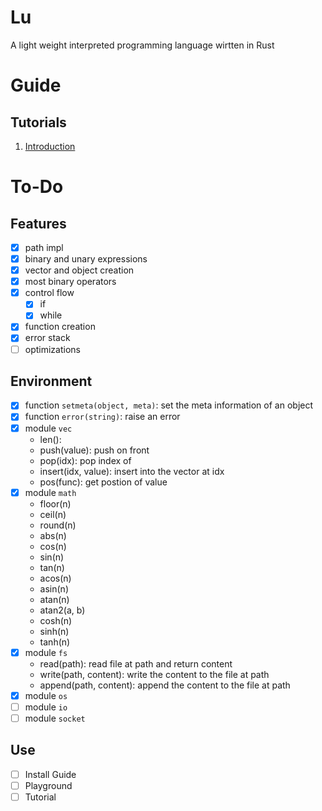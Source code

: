 # Lu

A light weight interpreted programming language wirtten in Rust

# Guide

## Tutorials

1. [Introduction](docs/introduction.md)

# To-Do

## Features
- [x] path impl
- [x] binary and unary expressions
- [x] vector and object creation
- [x] most binary operators
- [x] control flow
  - [x] if
  - [x] while
- [x] function creation
- [x] error stack
- [ ] optimizations
## Environment
- [x] function `setmeta(object, meta)`: set the meta information of an object
- [x] function `error(string)`: raise an error
- [x] module `vec`
  - len(): 
  - push(value): push on front
  - pop(idx): pop index of
  - insert(idx, value): insert into the vector at idx
  - pos(func): get postion of value
- [x] module `math`
  - floor(n)
  - ceil(n)
  - round(n)
  - abs(n)
  - cos(n)
  - sin(n)
  - tan(n)
  - acos(n)
  - asin(n)
  - atan(n)
  - atan2(a, b)
  - cosh(n)
  - sinh(n)
  - tanh(n)
- [x] module `fs`
  - read(path): read file at path and return content
  - write(path, content): write the content to the file at path
  - append(path, content): append the content to the file at path
- [x] module `os`
- [ ] module `io`
- [ ] module `socket`
## Use
- [ ] Install Guide
- [ ] Playground
- [ ] Tutorial